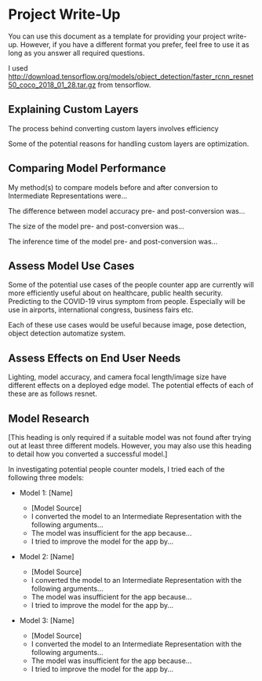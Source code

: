 # Project Write-Up

You can use this document as a template for providing your project write-up. However, if you
have a different format you prefer, feel free to use it as long as you answer all required
questions.

I used http://download.tensorflow.org/models/object_detection/faster_rcnn_resnet50_coco_2018_01_28.tar.gz from tensorflow.
## Explaining Custom Layers

The process behind converting custom layers involves efficiency

Some of the potential reasons for handling custom layers are optimization.

## Comparing Model Performance

My method(s) to compare models before and after conversion to Intermediate Representations
were... 

The difference between model accuracy pre- and post-conversion was...

The size of the model pre- and post-conversion was...

The inference time of the model pre- and post-conversion was...

## Assess Model Use Cases

Some of the potential use cases of the people counter app are currently will more efficiently useful about on healthcare, public health security. Predicting to the COVID-19 virus symptom from people. Especially will be use in airports, international congress, business fairs etc.

Each of these use cases would be useful because image, pose detection, object detection automatize system.

## Assess Effects on End User Needs

Lighting, model accuracy, and camera focal length/image size have different effects on a
deployed edge model. The potential effects of each of these are as follows resnet.

## Model Research

[This heading is only required if a suitable model was not found after trying out at least three
different models. However, you may also use this heading to detail how you converted 
a successful model.]

In investigating potential people counter models, I tried each of the following three models:

- Model 1: [Name]
  - [Model Source]
  - I converted the model to an Intermediate Representation with the following arguments...
  - The model was insufficient for the app because...
  - I tried to improve the model for the app by...
  
- Model 2: [Name]
  - [Model Source]
  - I converted the model to an Intermediate Representation with the following arguments...
  - The model was insufficient for the app because...
  - I tried to improve the model for the app by...

- Model 3: [Name]
  - [Model Source]
  - I converted the model to an Intermediate Representation with the following arguments...
  - The model was insufficient for the app because...
  - I tried to improve the model for the app by...
